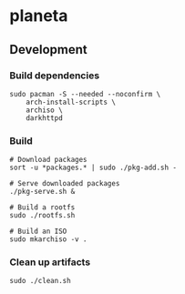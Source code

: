 planeta
=======

Development
-----------
### Build dependencies
```shell
sudo pacman -S --needed --noconfirm \
    arch-install-scripts \
    archiso \
    darkhttpd
```

### Build
```shell
# Download packages
sort -u *packages.* | sudo ./pkg-add.sh -

# Serve downloaded packages
./pkg-serve.sh &

# Build a rootfs
sudo ./rootfs.sh

# Build an ISO
sudo mkarchiso -v .
```

### Clean up artifacts
```shell
sudo ./clean.sh
```
